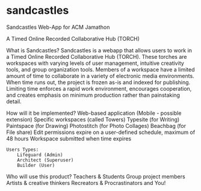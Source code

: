 sandcastles
===========

Sandcastles Web-App for ACM Jamathon

A Timed Online Recorded Collaborative Hub (TORCH)

What is Sandcastles?
	Sandcastles is a webapp that allows users to work in a Timed Online Recorded Collaborative Hub (TORCH). These torches are workspaces with varying levels of user management, intuitive creativity tools, and group organization tools. Members of a workspace have a limited amount of time to collaborate in a variety of electronic media environments. When time runs out, the project is frozen as-is and indexed for publishing. Limiting time enforces a rapid work environment, encourages cooperation, and creates emphasis on minimum production rather than painstaking detail.
	
How will it be implemented?
	Web-based application (Mobile - possible extension) 
	Specific workspaces (called Towers)
		Typesite (for Writing)
		Paintspace (for Drawing)
		Photostitch (for Photo Collages)
		Beachbag (for File share)
	Edit permissions expire on a user-defined schedule, maximum of 48 hours
	Workspace submitted when time expires

	Users Types:
		Lifeguard (Admin)
		Architect (Superuser)
		Builder (User)

Who will use this product?
	Teachers & Students
	Group project members
	Artists & creative thinkers
	Recreators & Procrastinators
	and You!

